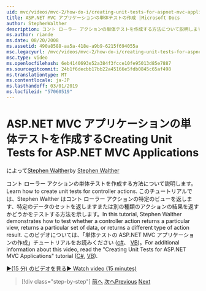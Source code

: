 ```yaml
---
uid: mvc/videos/mvc-2/how-do-i/creating-unit-tests-for-aspnet-mvc-applications
title: ASP.NET MVC アプリケーションの単体テストの作成 |Microsoft Docs
author: StephenWalther
description: コント ローラー アクションの単体テストを作成する方法について説明します。 このチュートリアルでは、Stephen Walther はコント ローラーのアクションは、parti を返すかどうかをテストする方法を示します.
ms.author: riande
ms.date: 08/20/2008
ms.assetid: 490a8588-aa5a-418e-a9b9-6215f694055a
msc.legacyurl: /mvc/videos/mvc-2/how-do-i/creating-unit-tests-for-aspnet-mvc-applications
msc.type: video
ms.openlocfilehash: 6eb4140693e52a384f3fcce10fe95013d85e7887
ms.sourcegitcommit: 24b1f6decbb17bb22a45166e5fdb0845c65af498
ms.translationtype: MT
ms.contentlocale: ja-JP
ms.lasthandoff: 03/01/2019
ms.locfileid: "57060519"
---
```

<a name="creating-unit-tests-for-aspnet-mvc-applications"></a><span data-ttu-id="dcb40-104">ASP.NET MVC アプリケーションの単体テストを作成する</span><span class="sxs-lookup"><span data-stu-id="dcb40-104">Creating Unit Tests for ASP.NET MVC Applications</span></span>
====================
<span data-ttu-id="dcb40-105">によって[Stephen Walther](https://github.com/StephenWalther)</span><span class="sxs-lookup"><span data-stu-id="dcb40-105">by [Stephen Walther](https://github.com/StephenWalther)</span></span>

<span data-ttu-id="dcb40-106">コント ローラー アクションの単体テストを作成する方法について説明します。</span><span class="sxs-lookup"><span data-stu-id="dcb40-106">Learn how to create unit tests for controller actions.</span></span> <span data-ttu-id="dcb40-107">このチュートリアルでは、Stephen Walther はコント ローラー アクションの特定のビューを返します、特定のデータのセットを返しますまたは別の種類のアクションの結果を返すかどうかをテストする方法を示します。</span><span class="sxs-lookup"><span data-stu-id="dcb40-107">In this tutorial, Stephen Walther demonstrates how to test whether a controller action returns a particular view, returns a particular set of data, or returns a different type of action result.</span></span> <span data-ttu-id="dcb40-108">このビデオについては、「単体テストの ASP.NET MVC アプリケーションの作成」チュートリアルをお読みください ([c#](../../../overview/older-versions-1/unit-testing/creating-unit-tests-for-asp-net-mvc-applications-cs.md)、 [VB](../../../overview/older-versions-1/unit-testing/creating-unit-tests-for-asp-net-mvc-applications-vb.md))。</span><span class="sxs-lookup"><span data-stu-id="dcb40-108">For additional information about this video, read the "Creating Unit Tests for ASP.NET MVC Applications" tutorial ([C#](../../../overview/older-versions-1/unit-testing/creating-unit-tests-for-asp-net-mvc-applications-cs.md), [VB](../../../overview/older-versions-1/unit-testing/creating-unit-tests-for-asp-net-mvc-applications-vb.md)).</span></span>

[<span data-ttu-id="dcb40-109">&#9654;(15 分) のビデオを見る</span><span class="sxs-lookup"><span data-stu-id="dcb40-109">&#9654; Watch video (15 minutes)</span></span>](https://channel9.msdn.com/Blogs/ASP-NET-Site-Videos/creating-unit-tests-for-aspnet-mvc-applications)

> [!div class="step-by-step"]
> <span data-ttu-id="dcb40-110">[前へ](preventing-javascript-injection-attacks.md)
> [次へ](creating-custom-html-helpers.md)</span><span class="sxs-lookup"><span data-stu-id="dcb40-110">[Previous](preventing-javascript-injection-attacks.md)
[Next](creating-custom-html-helpers.md)</span></span>
